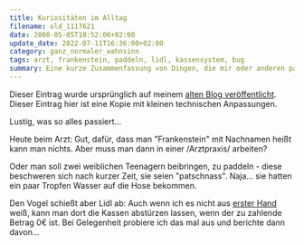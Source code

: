 ```yaml
---
title: Kuriositäten im Alltag
filename: old_1117621
date: 2008-05-05T10:52:00+02:00
update_date: 2022-07-11T16:36:00+02:00
category: ganz_normaler_wahnsinn
tags: arzt, frankenstein, paddeln, lidl, kassensystem, bug
summary: Eine kurze Zusammenfassung von Dingen, die mir oder anderen passiert sind.
---
```

Dieser Eintrag wurde ursprünglich auf meinem [alten Blog veröffentlicht](https://stu.blogger.de/stories/1117621/). Dieser Eintrag hier ist eine Kopie mit kleinen technischen Anpassungen.

Lustig, was so alles passiert…

Heute beim Arzt: Gut, dafür, dass man "Frankenstein" mit Nachnamen heißt kann man nichts. Aber muss man dann in einer /Arztpraxis/ arbeiten?

Oder man soll zwei weiblichen Teenagern beibringen, zu paddeln - diese beschweren sich nach kurzer Zeit, sie seien "patschnass". Naja… sie hatten ein paar Tropfen Wasser auf die Hose bekommen.

Den Vogel schießt aber Lidl ab: Auch wenn ich es nicht aus [erster Hand](https://denkspuren.blogspot.com/2008/04/lidl-und-der-kassen-bug.html) weiß, kann man dort die Kassen abstürzen lassen, wenn der zu zahlende Betrag 0€ ist. Bei Gelegenheit probiere ich das mal aus und berichte dann davon…

